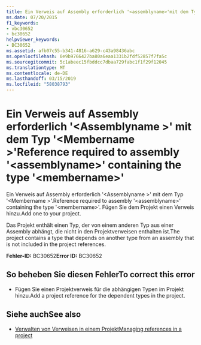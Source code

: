 ```yaml
---
title: Ein Verweis auf Assembly erforderlich '<assemblyname>'mit dem Typ'<membername>'
ms.date: 07/20/2015
f1_keywords:
- vbc30652
- bc30652
helpviewer_keywords:
- BC30652
ms.assetid: afb07c55-b341-4816-a629-c43a98436abc
ms.openlocfilehash: 0e9b9766427ba80a6eaa1331b2fdf52857f7fa5c
ms.sourcegitcommit: 5c1abeec15fbddcc7dbaa729fabc1f1f29f12045
ms.translationtype: MT
ms.contentlocale: de-DE
ms.lasthandoff: 03/15/2019
ms.locfileid: "58038793"
---
```

# <a name="reference-required-to-assembly-assemblyname-containing-the-type-membername"></a><span data-ttu-id="5ee71-102">Ein Verweis auf Assembly erforderlich '\<Assemblyname >' mit dem Typ '\<Membername >'</span><span class="sxs-lookup"><span data-stu-id="5ee71-102">Reference required to assembly '\<assemblyname>' containing the type '\<membername>'</span></span>
<span data-ttu-id="5ee71-103">Ein Verweis auf Assembly erforderlich '\<Assemblyname >' mit dem Typ '\<Membername >'.</span><span class="sxs-lookup"><span data-stu-id="5ee71-103">Reference required to assembly '\<assemblyname>' containing the type '\<membername>'.</span></span> <span data-ttu-id="5ee71-104">Fügen Sie dem Projekt einen Verweis hinzu.</span><span class="sxs-lookup"><span data-stu-id="5ee71-104">Add one to your project.</span></span>  
  
 <span data-ttu-id="5ee71-105">Das Projekt enthält einen Typ, der von einem anderen Typ aus einer Assembly abhängt, die nicht in den Projektverweisen enthalten ist.</span><span class="sxs-lookup"><span data-stu-id="5ee71-105">The project contains a type that depends on another type from an assembly that is not included in the project references.</span></span>  
  
 <span data-ttu-id="5ee71-106">**Fehler-ID:** BC30652</span><span class="sxs-lookup"><span data-stu-id="5ee71-106">**Error ID:** BC30652</span></span>  
  
## <a name="to-correct-this-error"></a><span data-ttu-id="5ee71-107">So beheben Sie diesen Fehler</span><span class="sxs-lookup"><span data-stu-id="5ee71-107">To correct this error</span></span>  
  
-   <span data-ttu-id="5ee71-108">Fügen Sie einen Projektverweis für die abhängigen Typen im Projekt hinzu.</span><span class="sxs-lookup"><span data-stu-id="5ee71-108">Add a project reference for the dependent types in the project.</span></span>  
  
## <a name="see-also"></a><span data-ttu-id="5ee71-109">Siehe auch</span><span class="sxs-lookup"><span data-stu-id="5ee71-109">See also</span></span>

- [<span data-ttu-id="5ee71-110">Verwalten von Verweisen in einem Projekt</span><span class="sxs-lookup"><span data-stu-id="5ee71-110">Managing references in a project</span></span>](/visualstudio/ide/managing-references-in-a-project)
